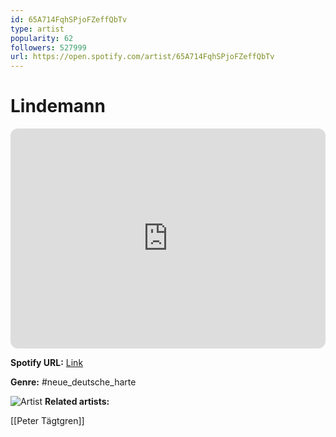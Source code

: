 ```yaml
---
id: 65A714FqhSPjoFZeffQbTv
type: artist
popularity: 62
followers: 527999
url: https://open.spotify.com/artist/65A714FqhSPjoFZeffQbTv
---
```

# Lindemann

<iframe style="border-radius:12px" src="https://open.spotify.com/embed/artist/65A714FqhSPjoFZeffQbTv" width="100%" height="352" frameBorder="0" allowfullscreen="" allow="autoplay; clipboard-write; encrypted-media; fullscreen; picture-in-picture" loading="lazy"></iframe>

**Spotify URL:** [Link](https://open.spotify.com/artist/65A714FqhSPjoFZeffQbTv)

**Genre:**  #neue_deutsche_harte

![Artist](https://i.scdn.co/image/ab6761610000e5eb77470ac1f20df10ee2fa9a07)
**Related artists:**

[[Peter Tägtgren]]
